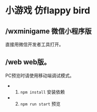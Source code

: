 # 小游戏 仿flappy bird

## /wxminigame  微信小程序版

直接用微信开发者工具打开。

## /web   web版。

PC预览时请使用移动端调试模式。

*  1. `npm install`  安装依赖

*  2. `npm run start`  预览

